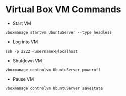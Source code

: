 # Virtual Box VM Commands

- Start VM

```
vboxmanage startvm UbuntuServer --type headless
```

- Log into VM

```
ssh -p 2222 <username>@localhost
```

- Shutdown VM

```
vboxmanage controlvm UbuntuServer poweroff
```

- Pause VM

```
vboxmanage controlvm UbuntuServer savestate
```
